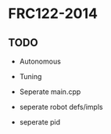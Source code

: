 FRC122-2014
====

TODO
----

 - Autonomous

 - Tuning

 - Seperate main.cpp

 - seperate robot defs/impls

 - seperate pid
